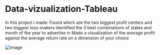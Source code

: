 # Data-vizualization-Tableau
In this project i made: Found which are the two biggest profit centers and two biggest loss-makers
Identified the 3 best combinations of states and month of the year to advertise in
Made a visualization of the average profit against the average return rate on a dimension of your choice

![image](https://github.com/user-attachments/assets/d220ef4a-23f3-4b10-affd-781532da3a50)
